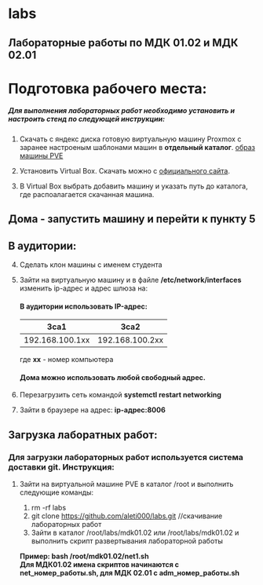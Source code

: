 # labs
## Лабораторные работы по МДК 01.02 и МДК 02.01

# Подготовка рабочего места:

##### Для выполнения лабораторных работ необходимо установить и настроить стенд по следующей инструкции:

1. Скачать с яндекс диска готовую виртуальную машину Proxmox с заранее настроеным шаблонами машин в **отдельный каталог**. [образ машины PVE](https://disk.yandex.ru/d/q0ysZKEVqhy2xA)

2. Установить Virtual Box. Скачать можно с [официального сайта](https://www.virtualbox.org/wiki/Downloads).

3. В Virtual Box выбрать добавить машину и указать путь до каталога, где распоалагается скачанная машина.

## Дома - запустить машину и перейти к пункту 5
## В аудитории: 

4. Сделать клон машины с именем студента

5. Зайти на виртуальную машину и в файле __/etc/network/interfaces__ изменить ip-адрес и адрес шлюза на:
    #### В аудитории использовать IP-адрес:

    |3са1|3са2 |
    |---|------|
    |192.168.100.1xx|192.168.100.2xx |

    где **хх** - номер компьютера  
    #### Дома можно использовать любой свободный адрес.  
6. Перезагрузить сеть командой __systemctl restart networking__

7. Зайти в браузере на адрес: __ip-адрес:8006__

## Загрузка лаборатных работ:

### Для загрузки лабораторных работ используется система доставки git. Инструкция:

1. Зайти на виртуальной машине PVE в каталог /root и выполнить следующие команды:
    1. rm -rf labs
    2. git clone https://github.com/aleti000/labs.git //скачивание лабораторных работ
    3. Зайти в каталог /root/labs/mdk01.02 или /root/labs/mdk01.02 и выполнить скрипт развертывания лабораторной работы 
    
    __Пример: bash /root/mdk01.02/net1.sh__  
    **Для МДК01.02 имена скриптов начинаются с net_номер_работы.sh, для МДК 02.01 с adm_номер_работы.sh**  
    
